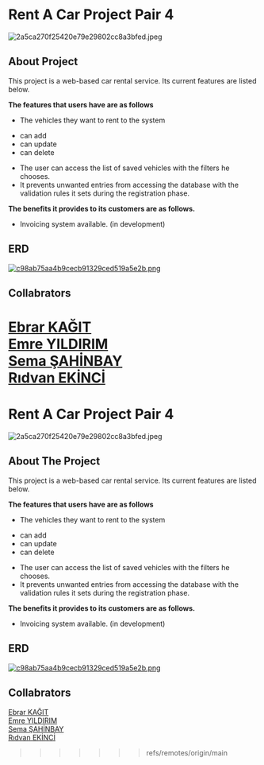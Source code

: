 # Rent A Car Project Pair 4

![2a5ca270f25420e79e29802cc8a3bfed.jpeg](https://imgtr.ee/images/2023/12/15/2a5ca270f25420e79e29802cc8a3bfed.jpeg)

## About Project
This project is a web-based car rental service.
Its current features are listed below.  

**The features that users have are as follows**

* The vehicles they want to rent to the system 
- can add
- can update
- can delete
* The user can access the list of saved vehicles with the filters he chooses.
* It prevents unwanted entries from accessing the database with the validation rules it sets during the registration phase.
 
**The benefits it provides to its customers are as follows.**
  
* Invoicing system available. (in development)

## ERD

[![c98ab75aa4b9cecb91329ced519a5e2b.png](https://imgtr.ee/images/2023/12/15/c98ab75aa4b9cecb91329ced519a5e2b.png)](https://imgtr.ee/image/IqbBIm)


## Collabrators
[Ebrar KAĞIT](https://github.com/EbrarKgt)  
[Emre YILDIRIM](https://github.com/emreyldrm)    
[Sema ŞAHİNBAY](https://github.com/semasahinbay)  
[Rıdvan EKİNCİ](https://github.com/rdvneknc)  
=======
# Rent A Car Project Pair 4

![2a5ca270f25420e79e29802cc8a3bfed.jpeg](https://imgtr.ee/images/2023/12/15/2a5ca270f25420e79e29802cc8a3bfed.jpeg)

## About The Project
This project is a web-based car rental service.
Its current features are listed below.  

**The features that users have are as follows**

* The vehicles they want to rent to the system
- can add
- can update
- can delete
* The user can access the list of saved vehicles with the filters he chooses.
* It prevents unwanted entries from accessing the database with the validation rules it sets during the registration phase.
 
**The benefits it provides to its customers are as follows.**
  
* Invoicing system available. (in development)

## ERD

[![c98ab75aa4b9cecb91329ced519a5e2b.png](https://imgtr.ee/images/2023/12/15/c98ab75aa4b9cecb91329ced519a5e2b.png)](https://imgtr.ee/image/IqbBIm)


## Collabrators
[Ebrar KAĞIT](https://github.com/EbrarKgt)  
[Emre YILDIRIM](https://github.com/emreyldrm)    
[Sema ŞAHİNBAY](https://github.com/semasahinbay)  
[Rıdvan EKİNCİ](https://github.com/rdvneknc)  
>>>>>>> refs/remotes/origin/main
